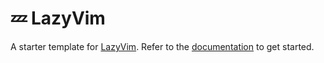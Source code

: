 # 💤 LazyVim

A starter template for [LazyVim](https://github.com/NewbieAndy/LazyVim).
Refer to the [documentation](https://lazyvim.github.io/installation) to get started.

